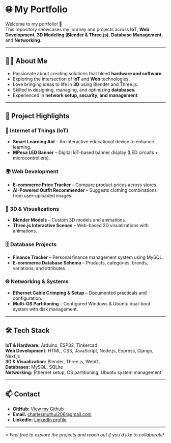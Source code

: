 # 🌐 My Portfolio

Welcome to my portfolio! 🚀  
This repository showcases my journey and projects across **IoT**, **Web Development**, **3D Modeling (Blender & Three.js)**, **Database Management**, and **Networking**.  

---

## 🧑‍💻 About Me
- Passionate about creating solutions that blend **hardware and software**.  
- Exploring the intersection of **IoT** and **Web** technologies.  
- Love bringing ideas to life in **3D** using Blender and Three.js.  
- Skilled in designing, managing, and optimizing **databases**.  
- Experienced in **network setup, security, and management**.  

---

## 📂 Project Highlights

### 🔌 Internet of Things (IoT)
- **Smart Learning Aid** – An interactive educational device to enhance learning.  
- **MPesa LED Banner** – Digital IoT-based banner display (LED circuits + microcontrollers).  

### 🌍 Web Development
- **E-commerce Price Tracker** – Compare product prices across stores.  
- **AI-Powered Outfit Recommender** – Suggests clothing combinations from user-uploaded images.  

### 🎨 3D & Visualizations
- **Blender Models** – Custom 3D models and animations.  
- **Three.js Interactive Scenes** – Web-based 3D visualizations with animations.  

### 🗄️ Database Projects
- **Finance Tracker** – Personal finance management system using MySQL.  
- **E-commerce Database Schema** – Products, categories, brands, variations, and attributes.  

### 🌐 Networking & Systems
- **Ethernet Cable Crimping & Setup** – Documented practicals and configuration.  
- **Multi-OS Partitioning** – Configured Windows & Ubuntu dual-boot system with disk management.  

---

## 🛠️ Tech Stack

**IoT & Hardware:** Arduino, ESP32, Tinkercad  
**Web Development:** HTML, CSS, JavaScript, Node.js, Express, Django, Next.js  
**3D & Visualization:** Blender, Three.js, WebGL  
**Databases:** MySQL, SQLite  
**Networking:** Ethernet setup, OS partitioning, Ubuntu system management  

---

## 📫 Contact
- **GitHub:** [View my Github](https://github.com/charlesricha)  
- **Email:** charlesmuthui206@gmail.com  
- **LinkedIn:** [LinkedIn profile](https://linkedin.com/in/muthuicharles)  

---

⭐️ *Feel free to explore the projects and reach out if you'd like to collaborate!*  
